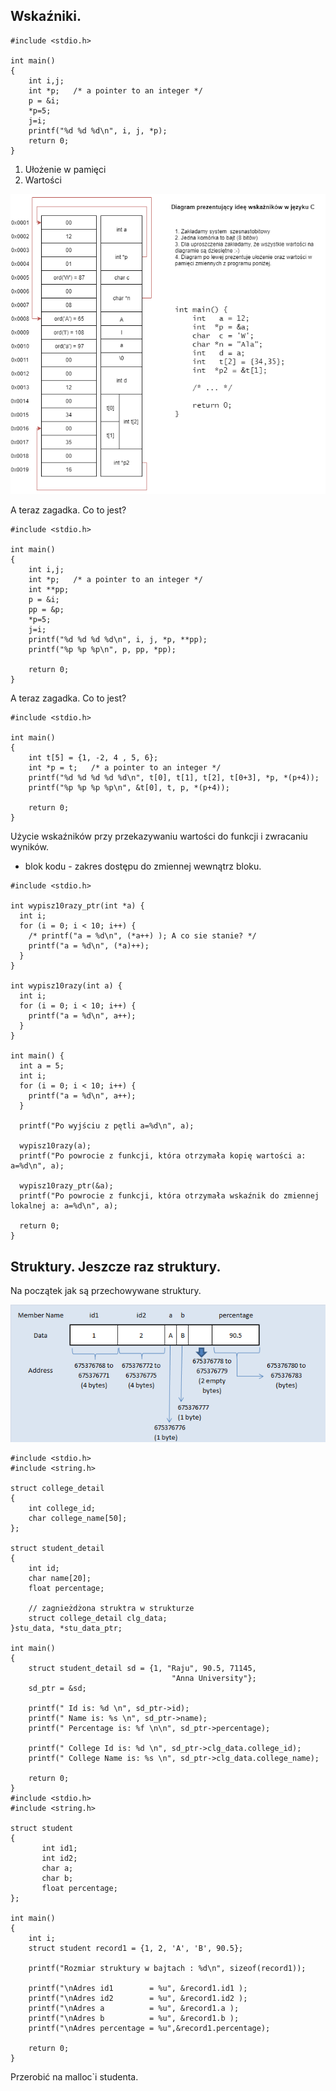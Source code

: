 ## Wskaźniki.

```
#include <stdio.h>

int main()
{
    int i,j;
    int *p;   /* a pointer to an integer */
    p = &i;
    *p=5;
    j=i;
    printf("%d %d %d\n", i, j, *p);
    return 0;
}
```

1. Ułożenie w pamięci
2. Wartości

[![Wskazniki](https://github.com/szmurlor/1dm1103/raw/master/src_2019Z/L05/wskazniki.png)](https://github.com/szmurlor/1dm1103/blob/master/src_2019Z/L05/wskazniki.png)

A teraz zagadka. Co to jest?

```
#include <stdio.h>

int main()
{
    int i,j;
    int *p;   /* a pointer to an integer */
    int **pp;
    p = &i;
    pp = &p;
    *p=5;
    j=i;
    printf("%d %d %d %d\n", i, j, *p, **pp);
    printf("%p %p %p\n", p, pp, *pp);

    return 0;
}
```

A teraz zagadka. Co to jest?

```
#include <stdio.h>

int main()
{
    int t[5] = {1, -2, 4 , 5, 6};
    int *p = t;   /* a pointer to an integer */
    printf("%d %d %d %d %d\n", t[0], t[1], t[2], t[0+3], *p, *(p+4));
    printf("%p %p %p %p\n", &t[0], t, p, *(p+4));

    return 0;
}
```

Użycie wskaźników przy przekazywaniu wartości do funkcji i zwracaniu wyników.

- blok kodu - zakres dostępu do zmiennej wewnątrz bloku.

```
#include <stdio.h>

int wypisz10razy_ptr(int *a) {
  int i;
  for (i = 0; i < 10; i++) {
    /* printf("a = %d\n", (*a++) ); A co sie stanie? */
    printf("a = %d\n", (*a)++);
  }
}

int wypisz10razy(int a) {
  int i;
  for (i = 0; i < 10; i++) {
    printf("a = %d\n", a++);
  }
}

int main() {
  int a = 5;
  int i;
  for (i = 0; i < 10; i++) {
    printf("a = %d\n", a++);
  }

  printf("Po wyjściu z pętli a=%d\n", a);

  wypisz10razy(a);
  printf("Po powrocie z funkcji, która otrzymała kopię wartości a: a=%d\n", a);

  wypisz10razy_ptr(&a);
  printf("Po powrocie z funkcji, która otrzymała wskaźnik do zmiennej lokalnej a: a=%d\n", a);

  return 0;
}
```

## Struktury. Jeszcze raz struktury.

Na początek jak są przechowywane struktury.

[![Struktury](https://github.com/szmurlor/1dm1103/raw/master/src_2019Z/L05/struktura.png)](https://github.com/szmurlor/1dm1103/blob/master/src_2019Z/L05/struktura.png)

```
#include <stdio.h>
#include <string.h>

struct college_detail
{
    int college_id;
    char college_name[50];
};

struct student_detail
{
    int id;
    char name[20];
    float percentage;

    // zagnieżdżona struktra w strukturze
    struct college_detail clg_data;
}stu_data, *stu_data_ptr;

int main()
{
    struct student_detail sd = {1, "Raju", 90.5, 71145,
                                    "Anna University"};
    sd_ptr = &sd;

    printf(" Id is: %d \n", sd_ptr->id);
    printf(" Name is: %s \n", sd_ptr->name);
    printf(" Percentage is: %f \n\n", sd_ptr->percentage);

    printf(" College Id is: %d \n", sd_ptr->clg_data.college_id);
    printf(" College Name is: %s \n", sd_ptr->clg_data.college_name);

    return 0;
}
#include <stdio.h>
#include <string.h>

struct student
{
       int id1;
       int id2;
       char a;
       char b;
       float percentage;
};

int main()
{
    int i;
    struct student record1 = {1, 2, 'A', 'B', 90.5};

    printf("Rozmiar struktury w bajtach : %d\n", sizeof(record1));

    printf("\nAdres id1        = %u", &record1.id1 );
    printf("\nAdres id2        = %u", &record1.id2 );
    printf("\nAdres a          = %u", &record1.a );
    printf("\nAdres b          = %u", &record1.b );
    printf("\nAdres percentage = %u",&record1.percentage);

    return 0;
}
```



Przerobić na malloc`i studenta.